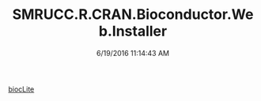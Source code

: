 ﻿---
title: SMRUCC.R.CRAN.Bioconductor.Web.Installer
date: 6/19/2016 11:14:43 AM
---

[biocLite](T-SMRUCC.R.CRAN.Bioconductor.Web.Installer.biocLite.html)
